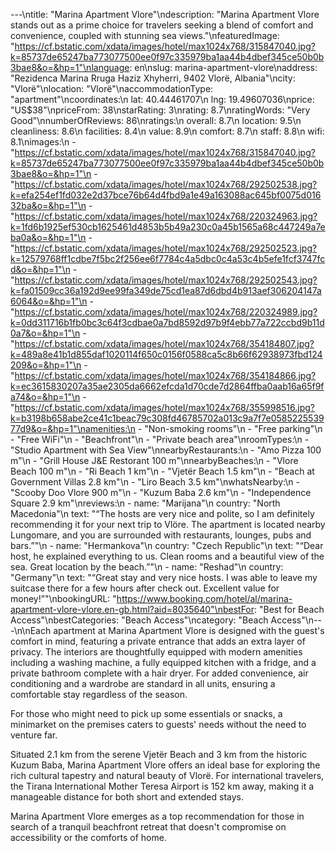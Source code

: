 ---\ntitle: "Marina Apartment Vlore"\ndescription: "Marina Apartment Vlore stands out as a prime choice for travelers seeking a blend of comfort and convenience, coupled with stunning sea views."\nfeaturedImage: "https://cf.bstatic.com/xdata/images/hotel/max1024x768/315847040.jpg?k=85737de65247ba773077500ee0f97c335979ba1aa44b4dbef345ce50b0b3bae8&o=&hp=1"\nlanguage: en\nslug: marina-apartment-vlore\naddress: "Rezidenca Marina Rruga Haziz Xhyherri, 9402 Vlorë, Albania"\ncity: "Vlorë"\nlocation: "Vlorë"\naccommodationType: "apartment"\ncoordinates:\n  lat: 40.44461707\n  lng: 19.49607036\nprice: "US$38"\npriceFrom: 38\nstarRating: 3\nrating: 8.7\nratingWords: "Very Good"\nnumberOfReviews: 86\nratings:\n  overall: 8.7\n  location: 9.5\n  cleanliness: 8.6\n  facilities: 8.4\n  value: 8.9\n  comfort: 8.7\n  staff: 8.8\n  wifi: 8.1\nimages:\n  - "https://cf.bstatic.com/xdata/images/hotel/max1024x768/315847040.jpg?k=85737de65247ba773077500ee0f97c335979ba1aa44b4dbef345ce50b0b3bae8&o=&hp=1"\n  - "https://cf.bstatic.com/xdata/images/hotel/max1024x768/292502538.jpg?k=efa254ef1fd032e2d37bce76b64d4fbd9a1e49a163088ac645bf0075d01632ba&o=&hp=1"\n  - "https://cf.bstatic.com/xdata/images/hotel/max1024x768/220324963.jpg?k=1fd6b1925ef530cb1625461d4853b5b49a230c0a45b1565a68c447249a7eba0a&o=&hp=1"\n  - "https://cf.bstatic.com/xdata/images/hotel/max1024x768/292502523.jpg?k=12579768ff1cdbe7f5bc2f256ee6f7784c4a5dbc0c4a53c4b5efe1fcf3747fcd&o=&hp=1"\n  - "https://cf.bstatic.com/xdata/images/hotel/max1024x768/292502543.jpg?k=fa01509cc36a192d9ee99fa349de75cd1ea87d6dbd4b913aef306204147a6064&o=&hp=1"\n  - "https://cf.bstatic.com/xdata/images/hotel/max1024x768/220324989.jpg?k=0dd311716b1fb0bc3c64f3cdbae0a7bd8592d97b9f4ebb77a722ccbd9b11d0a7&o=&hp=1"\n  - "https://cf.bstatic.com/xdata/images/hotel/max1024x768/354184807.jpg?k=489a8e41b1d855daf1020114f650c0156f0588ca5c8b66f62938973fbd124209&o=&hp=1"\n  - "https://cf.bstatic.com/xdata/images/hotel/max1024x768/354184866.jpg?k=ec3615830207a35ae2305da6662efcda1d70cde7d2864ffba0aab16a65f9fa74&o=&hp=1"\n  - "https://cf.bstatic.com/xdata/images/hotel/max1024x768/355998516.jpg?k=b3198b658abe2ce41c1beac79c308fd46785702a013c9a7f7e058522553977d9&o=&hp=1"\namenities:\n  - "Non-smoking rooms"\n  - "Free parking"\n  - "Free WiFi"\n  - "Beachfront"\n  - "Private beach area"\nroomTypes:\n  - "Studio Apartment with Sea View"\nnearbyRestaurants:\n  - "Amo Pizza 100 m"\n  - "Grill House J&E Restorant 100 m"\nnearbyBeaches:\n  - "Vlore Beach 100 m"\n  - "Ri Beach 1 km"\n  - "Vjetër Beach 1.5 km"\n  - "Beach at Government Villas 2.8 km"\n  - "Liro Beach 3.5 km"\nwhatsNearby:\n  - "Scooby Doo Vlore 900 m"\n  - "Kuzum Baba 2.6 km"\n  - "Independence Square 2.9 km"\nreviews:\n  - name: "Marijana"\n    country: "North Macedonia"\n    text: "“The hosts are very nice and polite, so I am definitely recommending it for your next trip to Vlöre. The apartment is located nearby Lungomare, and you are surrounded with restaurants, lounges, pubs and bars.”"\n  - name: "Hermankova"\n    country: "Czech Republic"\n    text: "“Dear host, he explained everything to us. Clean rooms and a beautiful view of the sea. Great location by the beach.”"\n  - name: "Reshad"\n    country: "Germany"\n    text: "“Great stay and very nice hosts. I was able to leave my suitcase there for a few hours after check out. Excellent value for money!”"\nbookingURL: "https://www.booking.com/hotel/al/marina-apartment-vlore-vlore.en-gb.html?aid=8035640"\nbestFor: "Best for Beach Access"\nbestCategories: "Beach Access"\ncategory: "Beach Access"\n---\n\nEach apartment at Marina Apartment Vlore is designed with the guest's comfort in mind, featuring a private entrance that adds an extra layer of privacy. The interiors are thoughtfully equipped with modern amenities including a washing machine, a fully equipped kitchen with a fridge, and a private bathroom complete with a hair dryer. For added convenience, air conditioning and a wardrobe are standard in all units, ensuring a comfortable stay regardless of the season.

For those who might need to pick up some essentials or snacks, a minimarket on the premises caters to guests' needs without the need to venture far. 

Situated 2.1 km from the serene Vjetër Beach and 3 km from the historic Kuzum Baba, Marina Apartment Vlore offers an ideal base for exploring the rich cultural tapestry and natural beauty of Vlorë. For international travelers, the Tirana International Mother Teresa Airport is 152 km away, making it a manageable distance for both short and extended stays.

Marina Apartment Vlore emerges as a top recommendation for those in search of a tranquil beachfront retreat that doesn't compromise on accessibility or the comforts of home.